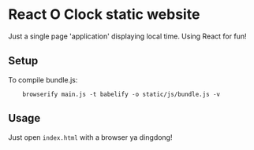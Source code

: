 # React O Clock static website

Just a single page 'application' displaying local time.
Using React for fun!

## Setup

To compile bundle.js:
```
    browserify main.js -t babelify -o static/js/bundle.js -v 
```

## Usage

Just open `index.html` with a browser ya dingdong!
